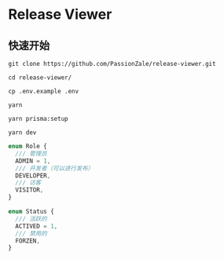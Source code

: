 # Release Viewer

## 快速开始

```shell
git clone https://github.com/PassionZale/release-viewer.git

cd release-viewer/

cp .env.example .env

yarn

yarn prisma:setup

yarn dev
```

```ts
enum Role {
  /// 管理员
  ADMIN = 1,
  /// 开发者（可以进行发布）
  DEVELOPER,
  /// 访客
  VISITOR,
}

enum Status {
  /// 活跃的
  ACTIVED = 1,
  /// 禁用的
  FORZEN,
}
```
